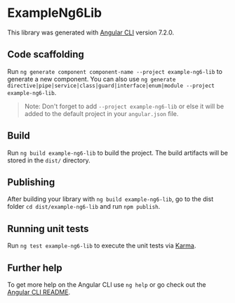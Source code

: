 # ExampleNg6Lib

This library was generated with [Angular CLI](https://github.com/angular/angular-cli) version 7.2.0.

## Code scaffolding

Run `ng generate component component-name --project example-ng6-lib` to generate a new component. You can also use `ng generate directive|pipe|service|class|guard|interface|enum|module --project example-ng6-lib`.
> Note: Don't forget to add `--project example-ng6-lib` or else it will be added to the default project in your `angular.json` file. 

## Build

Run `ng build example-ng6-lib` to build the project. The build artifacts will be stored in the `dist/` directory.

## Publishing

After building your library with `ng build example-ng6-lib`, go to the dist folder `cd dist/example-ng6-lib` and run `npm publish`.

## Running unit tests

Run `ng test example-ng6-lib` to execute the unit tests via [Karma](https://karma-runner.github.io).

## Further help

To get more help on the Angular CLI use `ng help` or go check out the [Angular CLI README](https://github.com/angular/angular-cli/blob/master/README.md).
